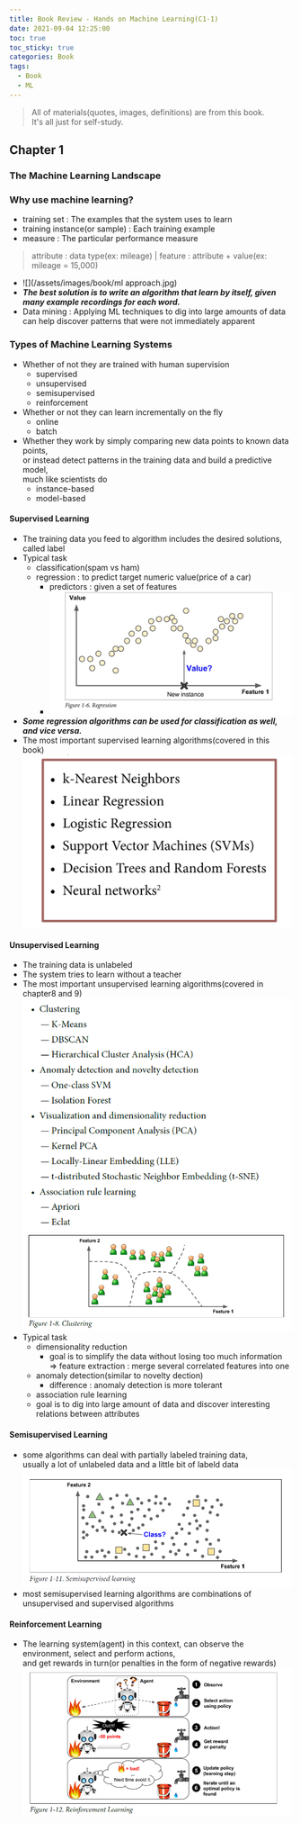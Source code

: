 ```yaml
---
title: Book Review - Hands on Machine Learning(C1-1)
date: 2021-09-04 12:25:00
toc: true
toc_sticky: true
categories: Book
tags:
  - Book
  - ML
---
```


> All of materials(quotes, images, definitions) are from this book.  
It's all just for self-study.

## Chapter 1
### The Machine Learning Landscape

### Why use machine learning?

- training set : The examples that the system uses to learn
- training instance(or sample) : Each training example
- measure : The particular performance measure
> attribute : data type(ex: mileage) | feature : attribute + value(ex: mileage = 15,000)
- ![](/assets/images/book/ml approach.jpg)
- ***The best solution is to write an algorithm that learn by itself, given many example recordings for each word.***
- Data mining : Applying ML techniques to dig into large amounts of data can help discover patterns that were not immediately apparent

### Types of Machine Learning Systems

- Whether of not they are trained with human supervision
  - supervised
  - unsupervised
  - semisupervised
  - reinforcement
- Whether or not they can learn incrementally on the fly
  - online
  - batch
- Whether they work by simply comparing new data points to known data points,   
or instead detect patterns in the training data and build a predictive model,   
much like scientists do
  - instance-based
  - model-based

#### Supervised Learning
- The training data you feed to algorithm includes the desired solutions, called label
- Typical task
  - classification(spam vs ham)
  - regression : to predict target numeric value(price of a car)
    - predictors : given a set of features    
    - ![](/assets/images/book/regression.jpg)
- ***Some regression algorithms can be used for classification as well, and vice versa.***
- The most important supervised learning algorithms(covered in this book)    
![](/assets/images/book/impalgorithm.jpg)

#### Unsupervised Learning
- The training data is unlabeled
- The system tries to learn without a teacher
- The most important unsupervised learning algorithms(covered in chapter8 and 9)    
![](/assets/images/book/unsuperalgo.PNG)    
![](/assets/images/book/clustering.PNG)
- Typical task
  - dimensionality reduction
    - goal is to simplify the data without losing too much information   
    => feature extraction : merge several correlated features into one
  - anomaly detection(similar to novelty dection)
    - difference : anomaly detection is more tolerant
  -  association rule learning
    - goal is to dig into large amount of data and discover interesting relations between attributes

#### Semisupervised Learning
- some algorithms can deal with partially labeled training data,       
usually a lot of unlabeled data and a little bit of labeld data    
![](/assets/images/book/semisuper.PNG)
- most semisupervised learning algorithms are combinations of unsupervised and supervised algorithms


#### Reinforcement Learning
- The learning system(agent) in this context, can observe the environment, select and perform actions,    
and get rewards in turn(or penalties in the form of negative rewards)     
![](/assets/images/book/reinforcement.PNG)
